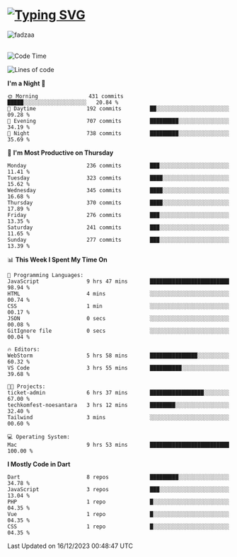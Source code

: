 
<h1 align="left"><a href="https://git.io/typing-svg"><img src="https://readme-typing-svg.demolab.com?font=Fira+Code&pause=1000&color=F7F7F7&random=false&width=600&lines=Hi+%F0%9F%91%8B%2C+I'm+Fattah+Anggit+Al+Dzakwan;Junior+Software+Developer+from+SMK+Raden+Umar+Said" alt="Typing SVG" /></a></h1>


<div align="left" display="flex"> 
  <img src="https://komarev.com/ghpvc/?username=fadzaa&label=Profile%20views&color=0e75b6&style=flat" alt="fadzaa" /> 
</div>

<br/>

<!--START_SECTION:waka-->
![Code Time](http://img.shields.io/badge/Code%20Time-166%20hrs%2046%20mins-blue)

![Lines of code](https://img.shields.io/badge/From%20Hello%20World%20I%27ve%20Written-324.9%20thousand%20lines%20of%20code-blue)

**I'm a Night 🦉** 

```text
🌞 Morning                431 commits         █████░░░░░░░░░░░░░░░░░░░░   20.84 % 
🌆 Daytime                192 commits         ██░░░░░░░░░░░░░░░░░░░░░░░   09.28 % 
🌃 Evening                707 commits         █████████░░░░░░░░░░░░░░░░   34.19 % 
🌙 Night                  738 commits         █████████░░░░░░░░░░░░░░░░   35.69 % 
```
📅 **I'm Most Productive on Thursday** 

```text
Monday                   236 commits         ███░░░░░░░░░░░░░░░░░░░░░░   11.41 % 
Tuesday                  323 commits         ████░░░░░░░░░░░░░░░░░░░░░   15.62 % 
Wednesday                345 commits         ████░░░░░░░░░░░░░░░░░░░░░   16.68 % 
Thursday                 370 commits         ████░░░░░░░░░░░░░░░░░░░░░   17.89 % 
Friday                   276 commits         ███░░░░░░░░░░░░░░░░░░░░░░   13.35 % 
Saturday                 241 commits         ███░░░░░░░░░░░░░░░░░░░░░░   11.65 % 
Sunday                   277 commits         ███░░░░░░░░░░░░░░░░░░░░░░   13.39 % 
```


📊 **This Week I Spent My Time On** 

```text
💬 Programming Languages: 
JavaScript               9 hrs 47 mins       █████████████████████████   98.94 % 
HTML                     4 mins              ░░░░░░░░░░░░░░░░░░░░░░░░░   00.74 % 
CSS                      1 min               ░░░░░░░░░░░░░░░░░░░░░░░░░   00.17 % 
JSON                     0 secs              ░░░░░░░░░░░░░░░░░░░░░░░░░   00.08 % 
GitIgnore file           0 secs              ░░░░░░░░░░░░░░░░░░░░░░░░░   00.04 % 

🔥 Editors: 
WebStorm                 5 hrs 58 mins       ███████████████░░░░░░░░░░   60.32 % 
VS Code                  3 hrs 55 mins       ██████████░░░░░░░░░░░░░░░   39.68 % 

🐱‍💻 Projects: 
ticket-admin             6 hrs 37 mins       █████████████████░░░░░░░░   67.00 % 
techkomfest-noesantara   3 hrs 12 mins       ████████░░░░░░░░░░░░░░░░░   32.40 % 
Tailwind                 3 mins              ░░░░░░░░░░░░░░░░░░░░░░░░░   00.60 % 

💻 Operating System: 
Mac                      9 hrs 53 mins       █████████████████████████   100.00 % 
```

**I Mostly Code in Dart** 

```text
Dart                     8 repos             █████████░░░░░░░░░░░░░░░░   34.78 % 
JavaScript               3 repos             ███░░░░░░░░░░░░░░░░░░░░░░   13.04 % 
PHP                      1 repo              █░░░░░░░░░░░░░░░░░░░░░░░░   04.35 % 
Vue                      1 repo              █░░░░░░░░░░░░░░░░░░░░░░░░   04.35 % 
CSS                      1 repo              █░░░░░░░░░░░░░░░░░░░░░░░░   04.35 % 
```




 Last Updated on 16/12/2023 00:48:47 UTC
<!--END_SECTION:waka-->
